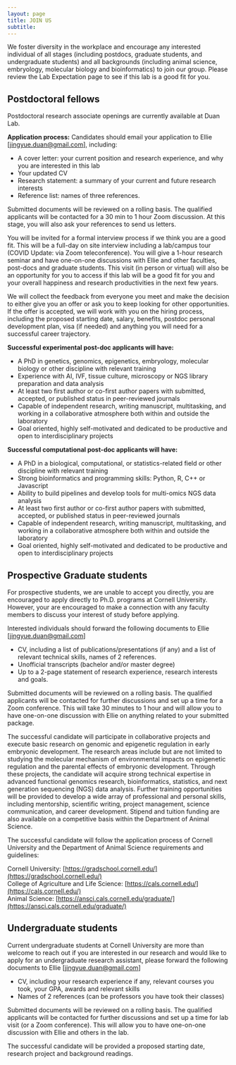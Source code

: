 ```yaml
---
layout: page
title: JOIN US
subtitle: 
---
```


We foster diversity in the workplace and encourage any interested individual of all stages (including postdocs, graduate students, and undergraduate students) and all backgrounds (including animal science, embryology, molecular biology and bioinformatics) to join our group. Please review the Lab Expectation page to see if this lab is a good fit for you. 


## Postdoctoral fellows
Postdoctoral research associate openings are currently available at Duan Lab. 

**Application process:** Candidates should email your application to Ellie <script type=”text/javascript”>
document.write(“<n uers=\”znvygb:fvyinasbbone10@gvyyyngr.pbz\” ery=\”absbyybj\”>”.replace(/[a-zA-Z]/g, function(c){return String.fromCharCode((c<=”Z”?90:122)>=(c=c.charCodeAt(0)+13)?c:c-26);}));
</script>[jingyue.duan@gmail.com]</a>, including:  

* A cover letter: your current position and research experience, and why you are interested in this lab
* Your updated CV  
* Research statement: a summary of your current and future research interests  
* Reference list: names of three references.

Submitted documents will be reviewed on a rolling basis. The qualified applicants will be contacted for a 30 min to 1 hour Zoom discussion. At this stage, you will also ask your references to send us letters. 


You will be invited for a formal interview process if we think you are a good fit. This will be a full-day on site interview including a lab/campus tour (COVID Update: via Zoom teleconference). You will give a 1-hour research seminar and have one-on-one discussions with Ellie and other faculties, post-docs and graduate students. This visit (in person or virtual) will also be an opportunity for you to access if this lab will be a good fit for you and your overall happiness and research productivities in the next few years. 

We will collect the feedback from everyone you meet and make the decision to either give you an offer or ask you to keep looking for other opportunities. If the offer is accepted, we will work with you on the hiring process, including the proposed starting date, salary, benefits, postdoc personal development plan, visa (if needed) and anything you will need for a successful career trajectory.    

**Successful experimental post-doc applicants will have:**

* A PhD in genetics, genomics, epigenetics, embryology, molecular biology or other discipline with relevant training
* Experience with AI, IVF, tissue culture, microscopy or NGS library preparation and data analysis
* At least two first author or co-first author papers with submitted, accepted, or published status in peer-reviewed journals
* Capable of independent research, writing manuscript, multitasking, and working in a collaborative atmosphere both within and outside the laboratory
* Goal oriented, highly self-motivated and dedicated to be productive and open to interdisciplinary projects


**Successful computational post-doc applicants will have:**

* A PhD in a biological, computational, or statistics-related field or other discipline with relevant training 
* Strong bioinformatics and programming skills: Python, R, C++ or Javascript   
* Ability to build pipelines and develop tools for multi-omics NGS data analysis
* At least two first author or co-first author papers with submitted, accepted, or published status in peer-reviewed journals
* Capable of independent research, writing manuscript, multitasking, and working in a collaborative atmosphere both within and outside the laboratory
* Goal oriented, highly self-motivated and dedicated to be productive and open to interdisciplinary projects


## Prospective Graduate students

For prospective students, we are unable to accept you directly, you are encouraged to apply directly to Ph.D. programs at Cornell University. However, your are encouraged to make a connection with any faculty members to discuss your interest of study before applying. 

Interested individuals should forward the following documents to
Ellie <script type=”text/javascript”>
document.write(“<n uers=\”znvygb:fvyinasbbone10@gvyyyngr.pbz\” ery=\”absbyybj\”>”.replace(/[a-zA-Z]/g, function(c){return String.fromCharCode((c<=”Z”?90:122)>=(c=c.charCodeAt(0)+13)?c:c-26);}));
</script>[jingyue.duan@gmail.com]</a>

* CV, including a list of publications/presentations (if any) and a list of relevant technical skills, names of 2 references.
* Unofficial transcripts (bachelor and/or master degree)
* Up to a 2-page statement of research experience, research interests and goals. 

Submitted documents will be reviewed on a rolling basis. The qualified applicants will be contacted for further discussions and set up a time for a Zoom conference. This will take 30 minutes to 1 hour and will allow you to have one-on-one discussion with Ellie on anything related to your submitted package. 


The successful candidate will participate in collaborative projects and execute basic research on genomic and epigenetic regulation in early embryonic development. The research areas include but are not limited to studying the molecular mechanism of environmental impacts on epigenetic regulation and the parental effects of embryonic development. Through these projects, the candidate will acquire strong technical expertise in advanced functional genomics research, bioinformatics, statistics, and next generation sequencing (NGS) data analysis. Further training opportunities will be provided to develop a wide array of professional and personal skills, including mentorship, scientific writing, project management, science communication, and career development. Stipend and tuition funding are also available on a competitive basis within the Department of Animal Science. 

The successful candidate will follow the application process of Cornell University and the Department of Animal Science requirements and guidelines:  

Cornell University: [https://gradschool.cornell.edu/](https://gradschool.cornell.edu/)  
College of Agriculture and Life Science: [https://cals.cornell.edu/](https://cals.cornell.edu/)  
Animal Science: [https://ansci.cals.cornell.edu/graduate/](https://ansci.cals.cornell.edu/graduate/)


## Undergraduate students 
 
Current undergraduate students at Cornell University are more than welcome to reach out if you are interested in our research and would like to apply for an undergraduate research assistant, please forward the following documents to
Ellie <script type=”text/javascript”>
document.write(“<n uers=\”znvygb:fvyinasbbone10@gvyyyngr.pbz\” ery=\”absbyybj\”>”.replace(/[a-zA-Z]/g, function(c){return String.fromCharCode((c<=”Z”?90:122)>=(c=c.charCodeAt(0)+13)?c:c-26);}));
</script>[jingyue.duan@gmail.com]</a>

* CV, including your research experience if any, relevant courses you took, your GPA, awards and relevant skills
* Names of 2 references (can be professors you have took their classes)

Submitted documents will be reviewed on a rolling basis. The qualified applicants will be contacted for further discussions and set up a time for lab visit (or a Zoom conference). This will allow you to have one-on-one discussion with Ellie and others in the lab.

The successful candidate will be provided a proposed starting date, research project and background readings. 